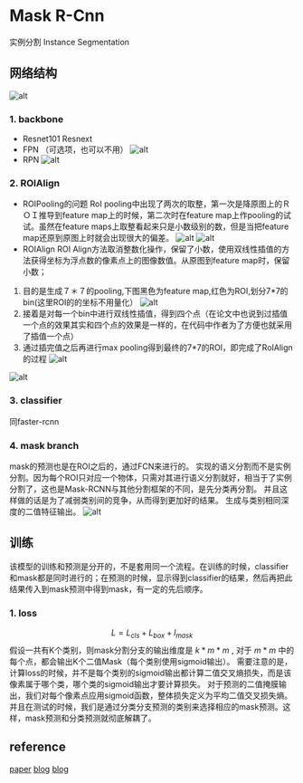 # Mask R-Cnn
实例分割 Instance Segmentation
## 网络结构
![alt](imgs/maskrcnn)
### 1. backbone
- Resnet101 Resnext
- FPN （可选项，也可以不用）
![alt](imgs/mas1)
- RPN
![alt](imgs/maskrcnn2)

### 2. ROIAlign
- ROIPooling的问题
RoI pooling中出现了两次的取整，第一次是降原图上的ＲＯＩ推导到feature map上的时候，第二次时在feature map上作pooling的试试。虽然在feature maps上取整看起来只是小数级别的数，但是当把feature map还原到原图上时就会出现很大的偏差。
![alt](imgs/maskrcnn.webp)
![alt](imgs/maskrcnn.jpg)
- ROIAlign
ROI Align方法取消整数化操作，保留了小数，使用双线性插值的方法获得坐标为浮点数的像素点上的图像数值。从原图到feature map时，保留小数；
1. 目的是生成７＊７的pooling,下图黑色为feature map,红色为ROI,划分7*7的bin(这里ROI的的坐标不用量化）
![alt](imgs/maskrcnn4)
2. 接着是对每一个bin中进行双线性插值，得到四个点（在论文中也说到过插值一个点的效果其实和四个点的效果是一样的，在代码中作者为了方便也就采用了插值一个点）
3. 通过插完值之后再进行max pooling得到最终的7*7的ROI，即完成了RoIAlign的过程
![alt](imgs/maskrcnn5)

![alt](imgs/maskrcnn3)
### 3. classifier
同faster-rcnn

### 4. mask branch
mask的预测也是在ROI之后的，通过FCN来进行的。
实现的语义分割而不是实例分割。因为每个ROI只对应一个物体，只需对其进行语义分割就好，相当于了实例分割了，这也是Mask-RCNN与其他分割框架的不同，是先分类再分割。
并且这样做的话是为了减弱类别间的竞争，从而得到更加好的结果。
生成与类别相同深度的二值特征输出。
![alt](imgs/maskrcnn6)

## 训练
该模型的训练和预测是分开的，不是套用同一个流程。在训练的时候，classifier和mask都是同时进行的；在预测的时候，显示得到classifier的结果，然后再把此结果传入到mask预测中得到mask，有一定的先后顺序。
### 1. loss
$$L=L_{cls}+L_{box}+l_{mask}$$
假设一共有K个类别，则mask分割分支的输出维度是 $k*m*m$ , 对于 $m*m$ 中的每个点，都会输出K个二值Mask（每个类别使用sigmoid输出）。
需要注意的是，计算loss的时候，并不是每个类别的sigmoid输出都计算二值交叉熵损失，而是该像素属于哪个类，哪个类的sigmoid输出才要计算损失。
对于预测的二值掩膜输出，我们对每个像素点应用sigmoid函数，整体损失定义为平均二值交叉损失熵。
并且在测试的时候，我们是通过分类分支预测的类别来选择相应的mask预测。这样，mask预测和分类预测就彻底解耦了。

## reference
[paper](http://cn.arxiv.org/pdf/1703.06870v3)
[blog](https://blog.csdn.net/remanented/article/details/79564045)
[blog](https://blog.csdn.net/u011974639/article/details/78483779?locationNum=9&fps=1)